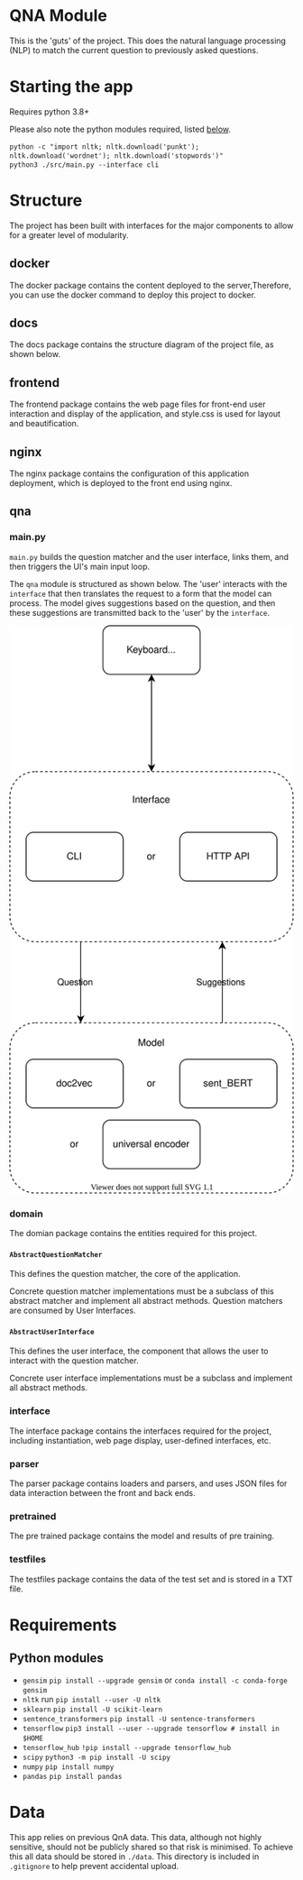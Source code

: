 # QNA Module

This is the 'guts' of the project. This does the natural language processing (NLP) to match the current question to previously asked questions.

# Starting the app

Requires python 3.8+

Please also note the python modules required, listed [below](#requirements).

```
python -c "import nltk; nltk.download('punkt'); nltk.download('wordnet'); nltk.download('stopwords')"
python3 ./src/main.py --interface cli
```

# Structure

The project has been built with interfaces for the major components to allow for a greater level of modularity.

## docker

The docker package contains the content deployed to the server,Therefore, you can use the docker command to deploy this project to docker.

## docs

The docs package contains the structure diagram of the project file, as shown below.

## frontend

The frontend package contains the web page files for front-end user interaction and display of the application, and style.css is used for layout and beautification.

## nginx

The nginx package contains the configuration of this application deployment, which is deployed to the front end using nginx.

## qna

### main.py

`main.py` builds the question matcher and the user interface, links them, and then triggers the UI's main input loop.

The `qna` module is structured as shown below. The 'user' interacts with the `interface` that then translates the request to a form that the model can process. The model gives suggestions based on the question, and then these suggestions are transmitted back to the 'user' by the `interface`.

![Architecture](../docs/diagrams/qnaarchitecture.drawio.svg)

### domain

The domian package contains the entities required for this project.

#### `AbstractQuestionMatcher`

This defines the question matcher, the core of the application.

Concrete question matcher implementations must be a subclass of this abstract matcher and implement all abstract methods. Question matchers are consumed by User Interfaces.

#### `AbstractUserInterface`

This defines the user interface, the component that allows the user to interact with the question matcher.

Concrete user interface implementations must be a subclass and implement all abstract methods.

### interface

The interface package contains the interfaces required for the project, including instantiation, web page display, user-defined interfaces, etc.

### parser

The parser package contains loaders and parsers, and uses JSON files for data interaction between the front and back ends.

### pretrained

The pre trained package contains the model and results of pre training.

### testfiles

The testfiles package contains the data of the test set and is stored in a TXT file.

# Requirements

## Python modules

- `gensim`
  `pip install --upgrade gensim`
  or
  `conda install -c conda-forge gensim`
- `nltk`
  run `pip install --user -U nltk`
- `sklearn`
  `pip install -U scikit-learn `
- `sentence_transformers`
  `pip install -U sentence-transformers`
- `tensorflow`
  `pip3 install --user --upgrade tensorflow # install in $HOME`
- `tensorflow_hub`
  `!pip install --upgrade tensorflow_hub`
- `scipy`
  `python3 -m pip install -U scipy`
- `numpy`
  `pip install numpy`
- `pandas`
  `pip install pandas`

# Data

This app relies on previous QnA data. This data, although not highly sensitive, should not be publicly shared so that risk is minimised. To achieve this all data should be stored in `./data`. This directory is included in `.gitignore` to help prevent accidental upload.
